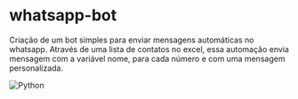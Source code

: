# whatsapp-bot
Criação de um bot simples para enviar mensagens automáticas no whatsapp. Através de uma lista de contatos no excel, essa automação envia mensagem com a variável nome, para cada número e com uma mensagem personalizada.

![Python](https://img.shields.io/badge/python-3670A0?style=for-the-badge&logo=python&logoColor=ffdd54)
